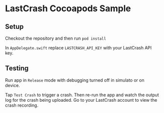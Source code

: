 # LastCrash Cocoapods Sample

## Setup

Checkout the repository and then run `pod install`

In `AppDelegate.swift` replace `LASTCRASH_API_KEY` with your LastCrash API key.

## Testing

Run app in `Release` mode with debugging turned off in simulato or on device.

Tap `Test Crash` to trigger a crash.  Then re-run the app and watch the output log for the crash being uploaded.  Go to your LastCrash account to view the crash recording.

